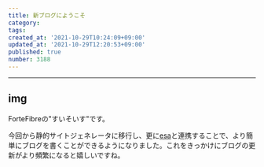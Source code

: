 ```yaml
---
title: 新ブログにようこそ
category:
tags:
created_at: '2021-10-29T10:24:09+09:00'
updated_at: '2021-10-29T12:20:53+09:00'
published: true
number: 3188
---
```


---
img
---

ForteFibreの"すいそいす"です。

今回から静的サイトジェネレータに移行し、更に[esa](https://esa.io/)と連携することで、より簡単にブログを書くことができるようになりました。これをきっかけにブログの更新がより頻繁になると嬉しいですね。

